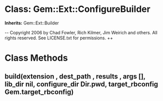 # Class: Gem::Ext::ConfigureBuilder
**Inherits:** Gem::Ext::Builder
    

-- Copyright 2006 by Chad Fowler, Rich Kilmer, Jim Weirich and others. All
rights reserved. See LICENSE.txt for permissions. ++


# Class Methods
## build(extension , dest_path , results , args [], lib_dir nil, configure_dir Dir.pwd, target_rbconfig Gem.target_rbconfig) [](#method-c-build)

